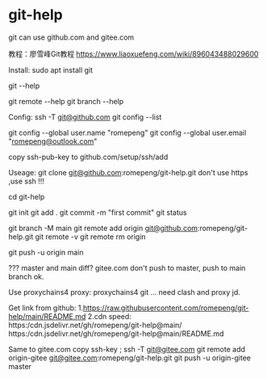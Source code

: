 # git-help

git can use github.com and gitee.com

教程：廖雪峰Git教程 https://www.liaoxuefeng.com/wiki/896043488029600

Install:
sudo apt install git

git --help

git remote --help
git branch --help

Config:
ssh -T git@github.com
git config --list

git config --global user.name "romepeng"
git config --global user.email "romepeng@outlook.com"

copy ssh-pub-key to github.com/setup/ssh/add


Useage:
git clone git@github.com:romepeng/git-help.git
don't use https ,use ssh !!!

cd git-help

git init
git add .
git commit -m "first commit"
git status

git branch -M main
git remote add origin git@github.com:romepeng/git-help.git
git remote -v
git remote rm origin

git push -u origin main

???
master and main diff?
gitee.com don't push to master,
push to main branch ok.

Use proxychains4 proxy:
proxychains4 git ...
need clash and proxy jd.

Get link from github:
1.https://raw.githubusercontent.com/romepeng/git-help/main/README.md 
2.cdn speed:
https:/cdn.jsdelivr.net/gh/romepeng/git-help@main/
https:/cdn.jsdelivr.net/gh/romepeng/git-help@main/README.md


Same to gitee.com
copy ssh-key ;
ssh -T git@gitee.com
git remote add origin-gitee git@gitee.com:romepeng/git-help.git
git push -u origin-gitee master






